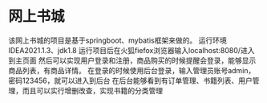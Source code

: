 # 网上书城
该网上书城的项目是基于springboot、mybatis框架来做的。
运行环境IDEA2021.1.3、jdk1.8
运行项目后在火狐fiefox浏览器输入localhost:8080/进入到主页面
然后可以实现用户登录和注册，商品购买的时候提醒会登录，能够显示商品列表，有商品详情。
在登录的时候使用后台登录，输入管理员账号admin，密码123456，就可以进入到后台
在后台能够看到有订单管理、书籍列表、用户管理，而且可以实行增删改查，实现书籍的分类管理
